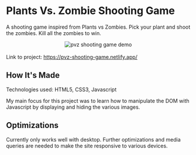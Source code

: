 # Plants Vs. Zombie Shooting Game
A shooting game inspired from Plants vs Zombies. Pick your plant and shoot the zombies. Kill all the zombies to win.

<section align="center">
  <img src="https://user-images.githubusercontent.com/101219940/168940824-7a14933b-f727-465c-be86-be8ae674b6b1.gif" alt="pvz shooting game demo">
</section>
<br>
Link to project: <a href="https://pvz-shooting-game.netlify.app/" target="_blank">https://pvz-shooting-game.netlify.app/</a>

## How It's Made
Technologies used: HTML5, CSS3, Javascript

My main focus for this project was to learn how to manipulate the DOM with Javascript by displaying and hiding the various images.

## Optimizations
Currently only works well with desktop. Further optimizations and media queries are needed to make the site responsive to various devices.

